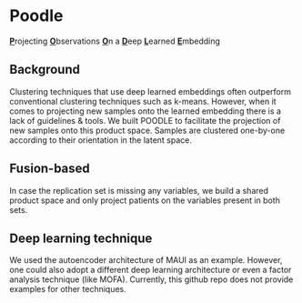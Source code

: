 # Poodle
<ins>**P**</ins>rojecting <ins>**O**</ins>bservations <ins>**O**</ins>n a <ins>**D**</ins>eep <ins>**L**</ins>earned <ins>**E**</ins>mbedding

## Background
Clustering techniques that use deep learned embeddings often outperform conventional clustering techniques such as k-means. However, when it comes to projecting new samples onto the learned embedding there is a lack of guidelines & tools. We built POODLE to facilitate the projection of new samples onto this product space. Samples are clustered one-by-one according to their orientation in the latent space.

## Fusion-based
In case the replication set is missing any variables, we build a shared product space and only project patients on the variables present in both sets.

## Deep learning technique
We used the autoencoder architecture of MAUI as an example. However, one could also adopt a different deep learning architecture or even a factor analysis technique (like MOFA). Currently, this github repo does not provide examples for other techniques.


